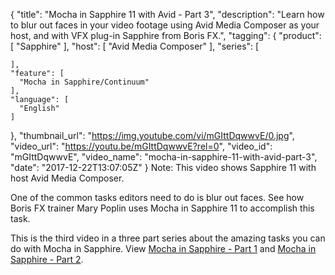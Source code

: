 {
  "title": "Mocha in Sapphire 11 with Avid - Part 3",
  "description": "Learn how to blur out faces in your video footage using Avid Media Composer as your host, and with VFX plug-in Sapphire from Boris FX.",
  "tagging": {
    "product": [
      "Sapphire"
    ],
    "host": [
      "Avid Media Composer"
    ],
    "series": [

    ],
    "feature": [
      "Mocha in Sapphire/Continuum"
    ],
    "language": [
      "English"
    ]
  },
  "thumbnail_url": "https://img.youtube.com/vi/mGIttDqwwvE/0.jpg",
  "video_url": "https://youtu.be/mGIttDqwwvE?rel=0",
  "video_id": "mGIttDqwwvE",
  "video_name": "mocha-in-sapphire-11-with-avid-part-3",
  "date": "2017-12-22T13:07:05Z"
}
Note: This video shows Sapphire 11 with host Avid Media Composer.

One of the common tasks editors need to do is blur out faces. See how Boris FX trainer Mary Poplin uses Mocha in Sapphire 11 to accomplish this task.

This is the third video in a three part series about the amazing tasks you can do with Mocha in Sapphire. View [Mocha in Sapphire - Part 1](/videos/sapphire-11-getting-started-avid-part-1/) and [Mocha in Sapphire - Part 2](/videos/sapphire-11-getting-started-avid-part-2/).
